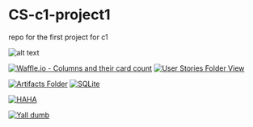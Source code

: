 # CS-c1-project1

repo for the first project for c1

![alt text](https://upload.wikimedia.org/wikipedia/commons/f/fa/Elephants_at_Amboseli_national_park_against_Mount_Kilimanjaro.jpg)

[![Waffle.io - Columns and their card count](https://badge.waffle.io/Jonjy/CS-c1-project1.svg?columns=all&logoColor=FF00F0)](https://waffle.io/Jonjy/CS-c1-project1)
[![User Stories Folder View](https://img.shields.io/badge/User%20Stories-Click%20Here%20to%20Edit-magenta.svg)](https://docs.google.com/document/d/1aGkrYf6z4p1RcXLLSSPg9AkM0_HcnYT8FyJrp0zgK_A/edit?usp=sharing)

[![Artifacts Folder](https://img.shields.io/badge/Artifacts-Click%20here%20to%20view%20folder%20-purple.svg)](https://drive.google.com/drive/folders/1k4THpVhGVOyMag9B0azLtj3kBvJXkrwO?usp=sharing)  [![SQLite](https://img.shields.io/badge/SQL-Click%20here%20to%20view%20tutorial%20-blue.svg)](https://www.tutorialspoint.com/sqlite/index.htm)

[![HAHA](https://img.shields.io/badge/WE%20MADE%20A%20LABEL-HI%20JON-ff00ff.svg)](https://www.pbs.org/wgbh/masterpiece/shows/downton-abbey/)

[![Yall dumb](https://img.shields.io/badge/Y'all%20Dumb-Like%20real%20dumb-ff00ff.svg)](https://www.shutterstock.com/search/robot+thumbs+up)
